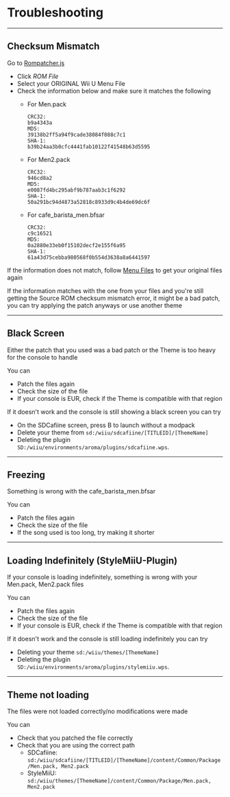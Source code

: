 # Troubleshooting

--------------

## Checksum Mismatch

Go to [Rompatcher.js](https://www.marcrobledo.com/RomPatcher.js/)

- Click *ROM File*
- Select your ORIGINAL Wii U Menu File
- Check the information below and make sure it matches the following
    - For Men.pack

        ```
        CRC32:
        b9a4343a
        MD5:
        39138b2ff5a94f9cade38084f088c7c1
        SHA-1:
        b39b24aa3b0cfc4441fab10122f41548b63d5595
        ```
    
    - For Men2.pack

        ```    
        CRC32:
        946cd8a2
        MD5:
        e0087fd4bc295abf9b787aab3c1f6292
        SHA-1:
        50a291bc94d4873a52818c8933d9c4b4de69dc6f
        ```

    - For cafe_barista_men.bfsar

        ```
        CRC32:
        c9c16521
        MD5:
        0a2880e33eb0f15102decf2e155f6a95
        SHA-1:
        61a43d75cebba980568f0b554d3638a8a6441597
        ```

If the information does not match, follow [Menu Files](../install/files.md) to get your original files again

If the information matches with the one from your files and you're still getting the Source ROM checksum mismatch error, it might be a bad patch, you can try applying the patch anyways or use another theme

--------------

## Black Screen

Either the patch that you used was a bad patch or the Theme is too heavy for the console to handle

You can

- Patch the files again
- Check the size of the file
- If your console is EUR, check if the Theme is compatible with that region

If it doesn't work and the console is still showing a black screen you can try

- On the SDCafiine screen, press B to launch without a modpack
- Delete your theme from `sd:/wiiu/sdcafiine/[TITLEID]/[ThemeName]`
- Deleting the plugin `SD:/wiiu/environments/aroma/plugins/sdcafiine.wps`.

--------------

## Freezing

Something is wrong with the cafe_barista_men.bfsar

You can

- Patch the files again
- Check the size of the file
- If the song used is too long, try making it shorter

--------------

## Loading Indefinitely (StyleMiiU-Plugin)

If your console is loading indefinitely, something is wrong with your Men.pack, Men2.pack files

You can

- Patch the files again
- Check the size of the file
- If your console is EUR, check if the Theme is compatible with that region

If it doesn't work and the console is still loading indefinitely you can try

- Deleting your theme `sd:/wiiu/themes/[ThemeName]`
- Deleting the plugin `SD:/wiiu/environments/aroma/plugins/stylemiiu.wps`.

--------------

## Theme not loading

The files were not loaded correctly/no modifications were made

You can

- Check that you patched the file correctly
- Check that you are using the correct path
    - SDCafiine: `sd:/wiiu/sdcafiine/[TITLEID]/[ThemeName]/content/Common/Package/Men.pack, Men2.pack`
    - StyleMiiU: `sd:/wiiu/themes/[ThemeName]/content/Common/Package/Men.pack, Men2.pack`